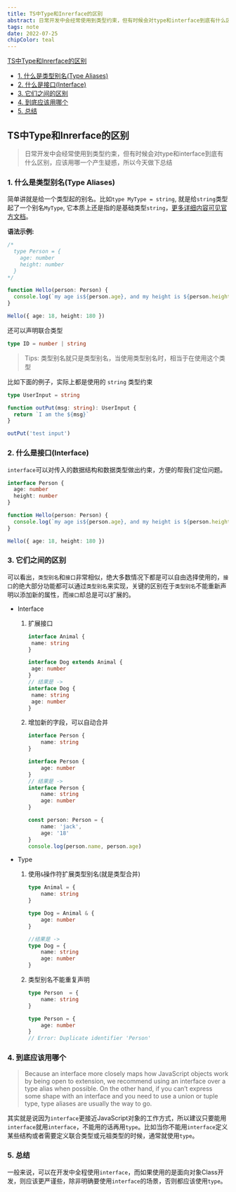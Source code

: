 ```yaml
---
title: TS中Type和Inrerface的区别
abstract: 日常开发中会经常使用到类型约束，但有时候会对type和interface到底有什么区别，到底应该用哪一个产生疑惑。
tags: note
date: 2022-07-25
chipColor: teal
---
```


<!--toc:start-->
[TS中Type和Inrerface的区别](#TS中Type和Inrerface的区别)

- [1. 什么是类型别名(Type Aliases)](#1-什么是类型别名type-aliases)
- [2. 什么是接口(Interface)](#2-什么是接口interface)
- [3. 它们之间的区别](#3-它们之间的区别)
- [4. 到底应该用哪个](#4-到底应该用哪个)
- [5. 总结](#5-总结)
<!--toc:end-->

<a name="TS中Type和Inrerface的区别"></a>

## TS中Type和Inrerface的区别

> 日常开发中会经常使用到类型约束，但有时候会对type和interface到底有什么区别，应该用哪一个产生疑惑，所以今天做下总结

<a name="1-什么是类型别名type-aliases"></a>

### 1. 什么是类型别名(Type Aliases)

简单讲就是给一个类型起的别名。比如`type MyType = string`, 就是给`string`类型起了一个别名`MyType`, 它本质上还是指的是基础类型`string`，<a href="https://www.typescriptlang.org/docs/handbook/2/everyday-types.html#type-aliases" target="_blank">更多详细内容可见官方文档</a>。

**语法示例:**

```ts
/*
  type Person = {
    age: number
    height: number
  }
*/

function Hello(person: Person) {
  console.log(`my age is${person.age}, and my height is ${person.height}`)
}

Hello({ age: 18, height: 180 })
```

还可以声明联合类型

```ts
type ID = number | string
```

>Tips: 类型别名就只是类型别名，当使用类型别名时，相当于在使用这个类型

比如下面的例子，实际上都是使用的 `string` 类型约束

```ts
type UserInput = string

function outPut(msg: string): UserInput {
  return `I am the ${msg}`
}

outPut('test input')
```

<a name="2-什么是接口interface"></a>

### 2. 什么是接口(Interface)

`interface`可以对传入的数据结构和数据类型做出约束，方便的帮我们定位问题。

```ts
interface Person {
  age: number
  height: number
}

function Hello(person: Person) {
  console.log(`my age is${person.age}, and my height is ${person.height}`)
}

Hello({ age: 18, height: 180 })
```

<a name="3-它们之间的区别"></a>

### 3. 它们之间的区别

可以看出，`类型别名`和`接口`非常相似，绝大多数情况下都是可以自由选择使用的，`接口`的绝大部分功能都可以通过`类型别名`来实现，关键的区别在于`类型别名`不能重新声明以添加新的属性，而`接口`却总是可以扩展的。

- Interface

  1. 扩展接口

     ```typescript
     interface Animal {
      name: string   
     }
     
     interface Dog extends Animal {
      age: number
     }
     // 结果是 ->
     interface Dog {
      name: string
      age: number
     }
     ```

  2. 增加新的字段，可以自动合并

     ```typescript
     interface Person {
         name: string
     }
     
     interface Person {
         age: number
     }
     // 结果是 ->
     interface Person {
         name: string
         age: number
     }
     
     const person: Person = {
         name: 'jack',
         age: '18'
     } 
     console.log(person.name, person.age)
     ```

- Type

  1. 使用`&`操作符扩展类型别名(就是类型合并)

     ```typescript
     type Animal = {
         name: string
     }
     
     type Dog = Animal & {
         age: number
     }
     
     //结果是 ->
     type Dog = {
         name: string
         age: number
     }
     ```

  2. 类型别名不能重复声明

     ```typescript
     type Person  = {
         name: string
     }
     
     type Person = {
         age: number
     }
     // Error: Duplicate identifier 'Person'
     ```

<a name="4-到底应该用哪个"></a>

### 4. 到底应该用哪个

> Because an interface more closely maps how JavaScript objects work by being open to extension, we recommend using an interface over a type alias when possible.
> On the other hand, if you can’t express some shape with an interface and you need to use a union or tuple type, type aliases are usually the way to go.

其实就是说因为`interface`更接近JavaScript对象的工作方式，所以建议只要能用`interface`就用`interface`，不能用的话再用`type`。比如当你不能用`interface`定义某些结构或者需要定义联合类型或元祖类型的时候，通常就使用`type`。

<a name="5-总结"></a>

### 5. 总结

一般来说，可以在开发中全程使用`interface`，而如果使用的是面向对象Class开发，则应该更严谨些，除非明确要使用`interface`的场景，否则都应该使用`type`。
